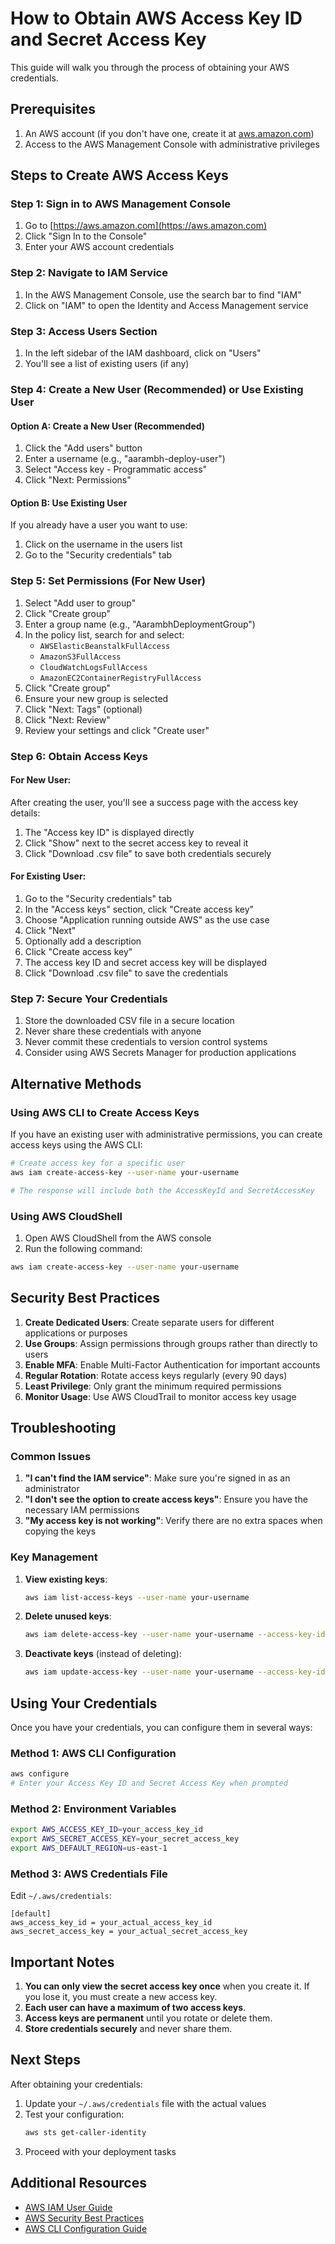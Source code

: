 # How to Obtain AWS Access Key ID and Secret Access Key

This guide will walk you through the process of obtaining your AWS credentials.

## Prerequisites

1. An AWS account (if you don't have one, create it at [aws.amazon.com](https://aws.amazon.com))
2. Access to the AWS Management Console with administrative privileges

## Steps to Create AWS Access Keys

### Step 1: Sign in to AWS Management Console

1. Go to [https://aws.amazon.com](https://aws.amazon.com)
2. Click "Sign In to the Console"
3. Enter your AWS account credentials

### Step 2: Navigate to IAM Service

1. In the AWS Management Console, use the search bar to find "IAM"
2. Click on "IAM" to open the Identity and Access Management service

### Step 3: Access Users Section

1. In the left sidebar of the IAM dashboard, click on "Users"
2. You'll see a list of existing users (if any)

### Step 4: Create a New User (Recommended) or Use Existing User

#### Option A: Create a New User (Recommended)

1. Click the "Add users" button
2. Enter a username (e.g., "aarambh-deploy-user")
3. Select "Access key - Programmatic access" 
4. Click "Next: Permissions"

#### Option B: Use Existing User

If you already have a user you want to use:
1. Click on the username in the users list
2. Go to the "Security credentials" tab

### Step 5: Set Permissions (For New User)

1. Select "Add user to group"
2. Click "Create group"
3. Enter a group name (e.g., "AarambhDeploymentGroup")
4. In the policy list, search for and select:
   - `AWSElasticBeanstalkFullAccess`
   - `AmazonS3FullAccess`
   - `CloudWatchLogsFullAccess`
   - `AmazonEC2ContainerRegistryFullAccess`
5. Click "Create group"
6. Ensure your new group is selected
7. Click "Next: Tags" (optional)
8. Click "Next: Review"
9. Review your settings and click "Create user"

### Step 6: Obtain Access Keys

#### For New User:
After creating the user, you'll see a success page with the access key details:
1. The "Access key ID" is displayed directly
2. Click "Show" next to the secret access key to reveal it
3. Click "Download .csv file" to save both credentials securely

#### For Existing User:
1. Go to the "Security credentials" tab
2. In the "Access keys" section, click "Create access key"
3. Choose "Application running outside AWS" as the use case
4. Click "Next"
5. Optionally add a description
6. Click "Create access key"
7. The access key ID and secret access key will be displayed
8. Click "Download .csv file" to save the credentials

### Step 7: Secure Your Credentials

1. Store the downloaded CSV file in a secure location
2. Never share these credentials with anyone
3. Never commit these credentials to version control systems
4. Consider using AWS Secrets Manager for production applications

## Alternative Methods

### Using AWS CLI to Create Access Keys

If you have an existing user with administrative permissions, you can create access keys using the AWS CLI:

```bash
# Create access key for a specific user
aws iam create-access-key --user-name your-username

# The response will include both the AccessKeyId and SecretAccessKey
```

### Using AWS CloudShell

1. Open AWS CloudShell from the AWS console
2. Run the following command:
```bash
aws iam create-access-key --user-name your-username
```

## Security Best Practices

1. **Create Dedicated Users**: Create separate users for different applications or purposes
2. **Use Groups**: Assign permissions through groups rather than directly to users
3. **Enable MFA**: Enable Multi-Factor Authentication for important accounts
4. **Regular Rotation**: Rotate access keys regularly (every 90 days)
5. **Least Privilege**: Only grant the minimum required permissions
6. **Monitor Usage**: Use AWS CloudTrail to monitor access key usage

## Troubleshooting

### Common Issues

1. **"I can't find the IAM service"**: Make sure you're signed in as an administrator
2. **"I don't see the option to create access keys"**: Ensure you have the necessary IAM permissions
3. **"My access key is not working"**: Verify there are no extra spaces when copying the keys

### Key Management

1. **View existing keys**:
   ```bash
   aws iam list-access-keys --user-name your-username
   ```

2. **Delete unused keys**:
   ```bash
   aws iam delete-access-key --user-name your-username --access-key-id YOUR_ACCESS_KEY_ID
   ```

3. **Deactivate keys** (instead of deleting):
   ```bash
   aws iam update-access-key --user-name your-username --access-key-id YOUR_ACCESS_KEY_ID --status Inactive
   ```

## Using Your Credentials

Once you have your credentials, you can configure them in several ways:

### Method 1: AWS CLI Configuration
```bash
aws configure
# Enter your Access Key ID and Secret Access Key when prompted
```

### Method 2: Environment Variables
```bash
export AWS_ACCESS_KEY_ID=your_access_key_id
export AWS_SECRET_ACCESS_KEY=your_secret_access_key
export AWS_DEFAULT_REGION=us-east-1
```

### Method 3: AWS Credentials File
Edit `~/.aws/credentials`:
```
[default]
aws_access_key_id = your_actual_access_key_id
aws_secret_access_key = your_actual_secret_access_key
```

## Important Notes

1. **You can only view the secret access key once** when you create it. If you lose it, you must create a new access key.
2. **Each user can have a maximum of two access keys**.
3. **Access keys are permanent** until you rotate or delete them.
4. **Store credentials securely** and never share them.

## Next Steps

After obtaining your credentials:

1. Update your `~/.aws/credentials` file with the actual values
2. Test your configuration:
   ```bash
   aws sts get-caller-identity
   ```
3. Proceed with your deployment tasks

## Additional Resources

- [AWS IAM User Guide](https://docs.aws.amazon.com/IAM/latest/UserGuide/introduction.html)
- [AWS Security Best Practices](https://docs.aws.amazon.com/general/latest/gr/aws-security-best-practices.html)
- [AWS CLI Configuration Guide](https://docs.aws.amazon.com/cli/latest/userguide/cli-chap-welcome.html)